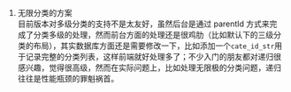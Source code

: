 1. 无限分类的方案  
目前版本对多级分类的支持不是太友好，虽然后台是通过 parentId 方式来完成了分类多级的处理，然而前台方面的处理还是很鸡肋（比如默认下的三级分类的布局），其实数据库方面还是需要修改一下，比如添加一个`cate_id_str`用于记录完整的分类列表，这样前端就好处理多了；不少入门的朋友都对递归很感兴趣，觉得很高级，然而在实际问题上，比如处理无限极的分类问题，递归往往是性能瓶颈的罪魁祸首。
